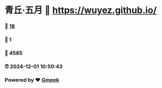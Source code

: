 # 青丘·五月 :link: https://wuyez.github.io/ 
### :page_facing_up: [18](https://wuyez.github.io//tag.html) 
### :speech_balloon: 1 
### :hibiscus: 4585 
### :alarm_clock: 2024-12-01 10:50:43 
### Powered by :heart: [Gmeek](https://github.com/Meekdai/Gmeek)
